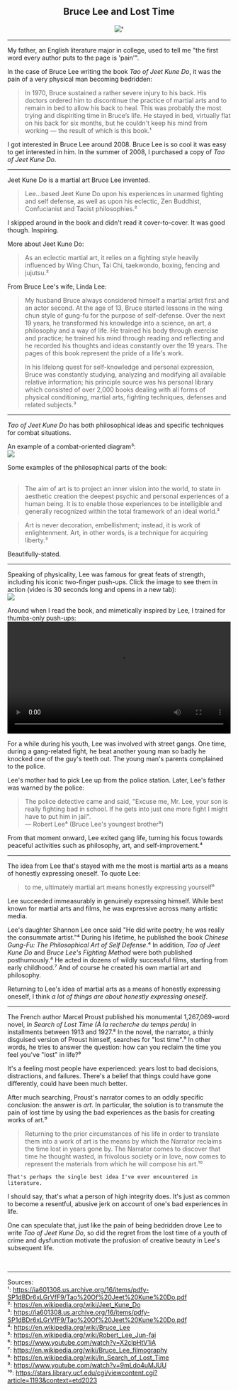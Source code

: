 ## <div align="center">Bruce Lee and Lost Time<div>

<div align="center">
  <img src="https://bradleyculley.github.io/images/Bruce_Lee.jpg" />¹
</div>

<hr/>

<p>
My father, an English literature major in college, used to tell me "the first word every author puts to the page is 'pain'".
</p>

<p>
In the case of Bruce Lee writing the book <i>Tao of Jeet Kune Do</i>, it was the pain of a very physical man becoming bedridden:<br/>
<blockquote>
In 1970, Bruce sustained a rather severe injury to his back. His doctors ordered him to discontinue the practice of martial arts and to remain in bed to allow his back to heal. This was probably the most trying and dispiriting time in Bruce’s life. He stayed in bed, virtually flat on his back for six months, but he couldn't keep his mind from working — the result of which is this book.¹
</blockquote>
</p>

<p>
    I got interested in Bruce Lee around 2008.
    Bruce Lee is so cool it was easy to get interested in him.
    In the summer of 2008, I purchased a copy of <i>Tao of Jeet Kune Do</i>.
</p>

<hr/>

<p>
Jeet Kune Do is a martial art Bruce Lee invented.
<blockquote>
    Lee...based Jeet Kune Do upon his experiences in unarmed fighting and self defense, as well as upon his eclectic, Zen Buddhist, Confucianist and Taoist philosophies.² 
</blockquote>
</p>

<p>
    I skipped around in the book and didn't read it cover-to-cover. It was good though. Inspiring.
</p>

<p>
More about Jeet Kune Do:<br/>
<blockquote>
As an eclectic martial art, it relies on a fighting style heavily influenced by Wing Chun, Tai Chi, taekwondo, boxing, fencing and jujutsu.²
</blockquote>

From Bruce Lee's wife, Linda Lee:<br/>
<blockquote>
<p>My husband Bruce always considered himself a martial artist first and an actor second. At the age of 13, Bruce started lessons in the wing chun style of gung-fu for the purpose of self-defense. Over the next 19 years, he transformed his knowledge into a science, an art, a philosophy and a way of life. He trained his body through exercise and practice; he trained his mind through reading and reflecting and he recorded his thoughts and ideas constantly over the 19 years. The pages of this book represent the pride of a life's work.</p>

<p>In his lifelong quest for self-knowledge and personal expression, Bruce was constantly studying, analyzing and modifying all available relative information; his principle source was his personal library which consisted of over 2,000 books dealing with all forms of physical conditioning, martial arts, fighting techniques, defenses and related subjects.³</p>
</blockquote>

<hr/>

<p>
<i>Tao of Jeet Kune Do</i> has both philosophical ideas and specific techniques for combat situations.

<p>
An example of a combat-oriented diagram³:<br/>
<img src="https://bradleyculley.github.io/images/diagram-from-Tao-of-Jeet-Kune-Do.png" />
</p>

Some examples of the philosophical parts of the book:<br/><br/>
<blockquote>
The aim of art is to project an inner vision into the world, to state in aesthetic creation the deepest psychic and personal experiences of a human being. It is to enable those experiences to be intelligible and generally recognized within the total framework of an ideal world.³
</blockquote>

<blockquote>
Art is never decoration, embellishment; instead, it is work of enlightenment. Art, in other words, is a technique for acquiring liberty.³
</blockquote>

Beautifully-stated.
</p>

<hr/>

<p>
Speaking of physicality, Lee was famous for great feats of strength, including his iconic two-finger push-ups.
Click the image to see them in action (video is 30 seconds long and opens in a new tab):<br/>
<a href="https://www.youtube.com/watch?v=gC8W-7r0UFY" target="_blank">
    <img src="https://bradleyculley.github.io/images/Bruce-Lee-Two-Finger-Push-Ups.png"/>
</a>
</p>

<p>
Around when I read the book, and mimetically inspired by Lee, I trained for thumbs-only push-ups:<br/>
<video width="100%" controls>
  <source src="/images/thumb-tip-push-ups.mp4" type="video/mp4">
  Your browser does not support the video tag.
</video>
</p>

<p>
    For a while during his youth, Lee was involved with street gangs.
    One time, during a gang-related fight, he beat another young man so badly he knocked one of the guy's teeth out.
    The young man's parents complained to the police.
</p>

<p>
    Lee's mother had to pick Lee up from the police station.
    Later, Lee's father was warned by the police:<br/>
    <blockquote>
        The police detective came and said, "Excuse me, Mr. Lee, your son is really fighting bad in school. If he gets into just one more fight I might have to put him in jail".<br/>
        — Robert Lee⁴ (Bruce Lee's youngest brother⁵)
    </blockquote>
</p>

<p>
    From that moment onward, Lee exited gang life, turning his focus towards peaceful activities such as philosophy, art, and self-improvement.⁴
</p>

<hr/>

<p>
    The idea from Lee that's stayed with me the most is martial arts as a means of honestly expressing oneself.
    To quote Lee:
    <blockquote>
        to me, ultimately martial art means honestly expressing yourself⁶
    </blockquote>
</p>

<p>
    Lee succeeded immeasurably in genuinely expressing himself.
    While best known for martial arts and films, he was expressive across many artistic media.
</p>

<p>
    Lee's daughter Shannon Lee once said "He did write poetry; he was really the consummate artist."⁴
    During his lifetime, he published the book <i>Chinese Gung-Fu: The Philosophical Art of Self Defense</i>.⁴    
    In addition, <i>Tao of Jeet Kune Do</i> and <i>Bruce Lee's Fighting Method</i> were both published posthumously.⁴
    He acted in dozens of wildly successful films, starting from early childhood.⁷
    And of course he created his own martial art and philosophy.
</p>

<p>
    Returning to Lee's idea of martial arts as a means of honestly expressing oneself, I think <i>a lot of things are about honestly expressing oneself</i>.
</p>

<hr/>

<p>
    The French author Marcel Proust published his monumental 1,267,069-word novel, <i>In Search of Lost Time (À la recherche du temps perdu)</i> in installments between 1913 and 1927.⁸
    In the novel, the narrator, a thinly disguised version of Proust himself, searches for "lost time".⁹
    In other words, he tries to answer the question: how can you reclaim the time you feel you've "lost" in life?⁹
</p>

<p>
    It's a feeling most people have experienced: years lost to bad decisions, distractions, and failures.
    There's a belief that things could have gone differently, could have been much better.
</p>

<p>
    After much searching, Proust's narrator comes to an oddly specific conclusion: the answer is <i>art</i>.
    In particular, the solution is to transmute the pain of lost time by using the bad experiences as the basis for creating works of art.⁹
</p>

<p>
    <blockquote>
    Returning to the prior circumstances of his life in order to translate them into a work of art is the means by which the Narrator reclaims the time lost in years gone by.
    The Narrator comes to discover that time he thought wasted, in frivolous society or in love, now comes to represent the materials from which he will compose his art.¹⁰
    </blockquote>

    That's perhaps the single best idea I've ever encountered in literature.
</p>

<p>
I should say, that's what a person of high integrity does.
It's just as common to become a resentful, abusive jerk on account of one's bad experiences in life.
</p>

<p>
One can speculate that, just like the pain of being bedridden drove Lee to write <i>Tao of Jeet Kune Do</i>, so did the regret from the lost time of a youth of crime and dysfunction motivate the profusion of creative beauty in Lee's subsequent life. 
</p>

<br/>
<hr/>

Sources:<br/>
¹: <a target="_blank" href="https://ia601308.us.archive.org/16/items/pdfy-SP1dBDr6xLGrVfF9/Tao%20Of%20Jeet%20Kune%20Do.pdf">https://ia601308.us.archive.org/16/items/pdfy-SP1dBDr6xLGrVfF9/Tao%20Of%20Jeet%20Kune%20Do.pdf</a><br/>
²: <a target="_blank" href="https://en.wikipedia.org/wiki/Jeet_Kune_Do">https://en.wikipedia.org/wiki/Jeet_Kune_Do</a><br/>
³: <a target="_blank" href="https://ia601308.us.archive.org/16/items/pdfy-SP1dBDr6xLGrVfF9/Tao%20Of%20Jeet%20Kune%20Do.pdf">https://ia601308.us.archive.org/16/items/pdfy-SP1dBDr6xLGrVfF9/Tao%20Of%20Jeet%20Kune%20Do.pdf</a><br/>
⁴: <a target="_blank" href="https://en.wikipedia.org/wiki/Bruce_Lee">https://en.wikipedia.org/wiki/Bruce_Lee</a><br/>
⁵: <a target="_blank" href="https://en.wikipedia.org/wiki/Robert_Lee_Jun-fai">https://en.wikipedia.org/wiki/Robert_Lee_Jun-fai</a><br/> 
⁶: <a target="_blank" href="https://www.youtube.com/watch?v=X2clpHtV1iA">https://www.youtube.com/watch?v=X2clpHtV1iA</a><br/>
⁷: <a target="_blank" href="https://en.wikipedia.org/wiki/Bruce_Lee_filmography">https://en.wikipedia.org/wiki/Bruce_Lee_filmography</a><br/>
⁸: <a target="_blank" href="https://en.wikipedia.org/wiki/In_Search_of_Lost_Time">https://en.wikipedia.org/wiki/In_Search_of_Lost_Time</a><br/>
⁹: <a target="_blank" href="https://www.youtube.com/watch?v=9mLdo4uMJUU">https://www.youtube.com/watch?v=9mLdo4uMJUU</a><br/>
¹⁰: <a target="_blank" href="https://stars.library.ucf.edu/cgi/viewcontent.cgi?article=1193&context=etd2023">https://stars.library.ucf.edu/cgi/viewcontent.cgi?article=1193&context=etd2023</a><br/>
